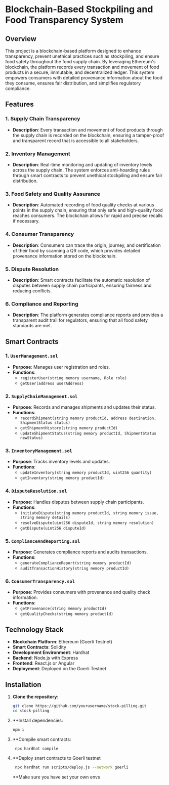 # Blockchain-Based Stockpiling and Food Transparency System

## Overview

This project is a blockchain-based platform designed to enhance transparency, prevent unethical practices such as stockpiling, and ensure food safety throughout the food supply chain. By leveraging Ethereum's blockchain, the platform records every transaction and movement of food products in a secure, immutable, and decentralized ledger. This system empowers consumers with detailed provenance information about the food they consume, ensures fair distribution, and simplifies regulatory compliance.

## Features

### 1. Supply Chain Transparency
- **Description**: Every transaction and movement of food products through the supply chain is recorded on the blockchain, ensuring a tamper-proof and transparent record that is accessible to all stakeholders.

### 2. Inventory Management
- **Description**: Real-time monitoring and updating of inventory levels across the supply chain. The system enforces anti-hoarding rules through smart contracts to prevent unethical stockpiling and ensure fair distribution.

### 3. Food Safety and Quality Assurance
- **Description**: Automated recording of food quality checks at various points in the supply chain, ensuring that only safe and high-quality food reaches consumers. The blockchain allows for rapid and precise recalls if necessary.

### 4. Consumer Transparency
- **Description**: Consumers can trace the origin, journey, and certification of their food by scanning a QR code, which provides detailed provenance information stored on the blockchain.

### 5. Dispute Resolution
- **Description**: Smart contracts facilitate the automatic resolution of disputes between supply chain participants, ensuring fairness and reducing conflicts.

### 6. Compliance and Reporting
- **Description**: The platform generates compliance reports and provides a transparent audit trail for regulators, ensuring that all food safety standards are met.

## Smart Contracts

### 1. `UserManagement.sol`
- **Purpose**: Manages user registration and roles.
- **Functions**:
  - `registerUser(string memory username, Role role)`
  - `getUser(address userAddress)`

### 2. `SupplyChainManagement.sol`
- **Purpose**: Records and manages shipments and updates their status.
- **Functions**:
  - `recordShipment(string memory productId, address destination, ShipmentStatus status)`
  - `getShipmentHistory(string memory productId)`
  - `updateShipmentStatus(string memory productId, ShipmentStatus newStatus)`

### 3. `InventoryManagement.sol`
- **Purpose**: Tracks inventory levels and updates.
- **Functions**:
  - `updateInventory(string memory productId, uint256 quantity)`
  - `getInventory(string memory productId)`

### 4. `DisputeResolution.sol`
- **Purpose**: Handles disputes between supply chain participants.
- **Functions**:
  - `initiateDispute(string memory productId, string memory issue, string memory details)`
  - `resolveDispute(uint256 disputeId, string memory resolution)`
  - `getDispute(uint256 disputeId)`

### 5. `ComplianceAndReporting.sol`
- **Purpose**: Generates compliance reports and audits transactions.
- **Functions**:
  - `generateComplianceReport(string memory productId)`
  - `auditTransactionHistory(string memory productId)`

### 6. `ConsumerTransparency.sol`
- **Purpose**: Provides consumers with provenance and quality check information.
- **Functions**:
  - `getProvenance(string memory productId)`
  - `getQualityChecks(string memory productId)`

## Technology Stack

- **Blockchain Platform**: Ethereum (Goerli Testnet)
- **Smart Contracts**: Solidity
- **Development Environment**: Hardhat
- **Backend**: Node.js with Express
- **Frontend**: React.js or Angular
- **Deployment**: Deployed on the Goerli Testnet

## Installation

1. **Clone the repository**:
   ```bash
   git clone https://github.com/yourusername/stock-pilling.git
   cd stock-pilling
2. **Install dependencies:
   ```bash
   npm i
   ```
3. **Compile smart contracts:
   ```bash
    npx hardhat compile
   ```
4. **Deploy snart contracts to Goerli testnet
   ```bash
    npx hardhat run scripts/deploy.js --network goerli
   ```

   **Make sure you have set your own envs
